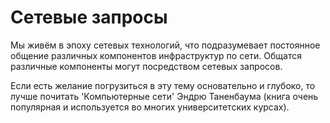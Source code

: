 # Сетевые запросы

Мы живём в эпоху сетевых технологий, что подразумевает постоянное общение различных компонентов инфраструктур по сети. Общатся различные компоненты могут посредством сетевых запросов.



Если есть желание погрузиться в эту тему основательно и глубоко, то лучше почитать 'Компьютерные сети' Эндрю Таненбаума (книга очень популярная и используется во многих университетских курсах).
